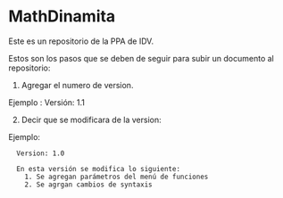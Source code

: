 # MathDinamita
Este es un repositorio de la PPA de IDV.



Estos son los pasos que se deben de seguir para subir un documento al repositorio:

1. Agregar el numero de version.

  Ejemplo : Versión: 1.1 

2. Decir que se modificara de la version:

Ejemplo:

      Version: 1.0
      
      En esta versión se modifica lo siguiente:
        1. Se agregan parámetros del menú de funciones
        2. Se agrgan cambios de syntaxis
        
